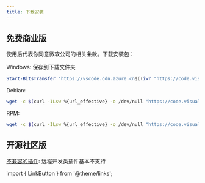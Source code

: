 ```yaml
---
title: 下载安装
---
```


## 免费商业版

使用后代表你同意微软公司的相关条款。下载安装包：

Windows: 保存到下载文件夹

```powershell
Start-BitsTransfer "https://vscode.cdn.azure.cn$((iwr "https://code.visualstudio.com/sha/download?build=stable&os=win32-x64-user" -method head).BaseResponse.RequestMessage.RequestUri.AbsolutePath)" -dest [Environment]::GetFolderPath("MyDocuments") + "\Downloads"
```

Debian:

```bash
wget -c $(curl -ILsw %{url_effective} -o /dev/null "https://code.visualstudio.com/sha/download?build=stable&os=linux-deb-x64" | sed "s#//az764295.vo.msecnd.net/#//vscode.cdn.azure.cn/#")
```

RPM:

```bash
wget -c $(curl -ILsw %{url_effective} -o /dev/null "https://code.visualstudio.com/sha/download?build=stable&os=linux-rpm-x64" | sed "s#//az764295.vo.msecnd.net/#//vscode.cdn.azure.cn/#")
```

<!--
**RPM:**

```shell
sudo rpm --import https://packages.microsoft.com/keys/microsoft.asc
sudo sh -c 'echo -e "[code]\nname=Visual Studio Code\nbaseurl=https://packages.microsoft.com/yumrepos/vscode\nenabled=1\ngpgcheck=1\ngpgkey=https://packages.microsoft.com/keys/microsoft.asc" > /etc/yum.repos.d/vscode.repo'
dnf check-update
sudo dnf install code -y
```

摘自 [官方文档](https://code.visualstudio.com/docs/setup/linux#_rhel-fedora-and-centos-based-distributions)
 -->

## 开源社区版

<LinkButton outline href="https://mirrorz.org/app/VSCodium" name="从国内镜像站下载" />

[不兼容的插件](https://hub.fastgit.xyz/VSCodium/vscodium/wiki/Extensions-Compatibility):
远程开发类插件基本不支持

import { LinkButton } from '@theme/links';
